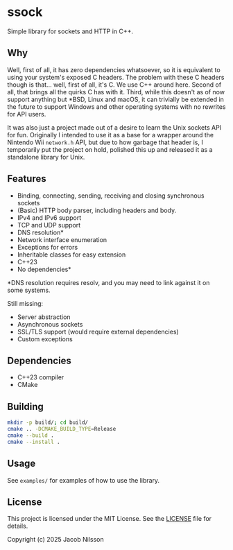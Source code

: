 # ssock

Simple library for sockets and HTTP in C++.

## Why

Well, first of all, it has zero dependencies whatsoever, so it is equivalent to using your system's exposed C headers.
The problem with these C headers though is that... well, first of all, it's C. We use C++ around here.
Second of all, that brings all the quirks C has with it. Third, while this doesn't as of now support anything but *BSD, Linux and macOS,
it can trivially be extended in the future to support Windows and other operating systems with no rewrites for API users.

It was also just a project made out of a desire to learn the Unix sockets API for fun. Originally I intended to use it as a base
for a wrapper around the Nintendo Wii `network.h` API, but due to how garbage that header is, I temporarily put the project on hold,
polished this up and released it as a standalone library for Unix.

## Features

- Binding, connecting, sending, receiving and closing synchronous sockets
- (Basic) HTTP body parser, including headers and body.
- IPv4 and IPv6 support
- TCP and UDP support
- DNS resolution*
- Network interface enumeration
- Exceptions for errors
- Inheritable classes for easy extension
- C++23
- No dependencies*

*DNS resolution requires resolv, and you may need to link against it on some systems.

Still missing:

- Server abstraction
- Asynchronous sockets
- SSL/TLS support (would require external dependencies)
- Custom exceptions

## Dependencies

- C++23 compiler
- CMake

## Building

```bash
mkdir -p build/; cd build/
cmake .. -DCMAKE_BUILD_TYPE=Release
cmake --build .
cmake --install .
```

## Usage

See `examples/` for examples of how to use the library.

## License

This project is licensed under the MIT License. See the [LICENSE](LICENSE) file for details.

Copyright (c) 2025 Jacob Nilsson